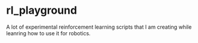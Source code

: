# rl_playground
A lot of experimental reinforcement learning scripts that I am creating while leanring how to use it for robotics.
